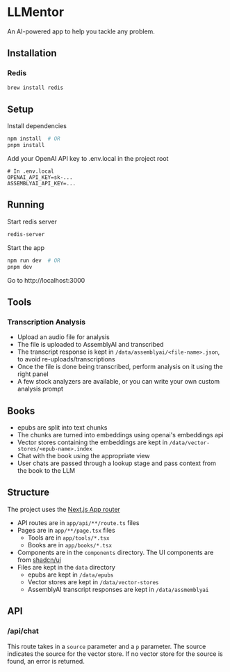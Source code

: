 # LLMentor

An AI-powered app to help you tackle any problem.

## Installation

### Redis

```bash
brew install redis
```

## Setup

Install dependencies

```bash
npm install  # OR
pnpm install
```

Add your OpenAI API key to .env.local in the project root

```
# In .env.local
OPENAI_API_KEY=sk-...
ASSEMBLYAI_API_KEY=...
```

## Running

Start redis server

```bash
redis-server
```

Start the app

```bash
npm run dev  # OR
pnpm dev
```

Go to http://localhost:3000

## Tools

### Transcription Analysis

- Upload an audio file for analysis
- The file is uploaded to AssemblyAI and transcribed
- The transcript response is kept in `/data/assemblyai/<file-name>.json`, to avoid re-uploads/transcriptions
- Once the file is done being transcribed, perform analysis on it using the right panel
- A few stock analyzers are available, or you can write your own custom analysis prompt

## Books

- epubs are split into text chunks
- The chunks are turned into embeddings using openai's embeddings api
- Vector stores containing the embeddings are kept in `/data/vector-stores/<epub-name>.index`
- Chat with the book using the appropriate view
- User chats are passed through a lookup stage and pass context from the book to the LLM

## Structure

The project uses the [Next.js App router](https://nextjs.org/docs/app)

- API routes are in `app/api/**/route.ts` files
- Pages are in `app/**/page.tsx` files
  - Tools are in `app/tools/*.tsx`
  - Books are in `app/books/*.tsx`
- Components are in the `components` directory. The UI components are from [shadcn/ui](https://ui.shadcn.com/)
- Files are kept in the `data` directory
  - epubs are kept in `/data/epubs`
  - Vector stores are kept in `/data/vector-stores`
  - AssemblyAI transcript responses are kept in `/data/assmemblyai`

## API

### /api/chat

This route takes in a `source` parameter and a `p` parameter. The source indicates the source for the vector store.
If no vector store for the source is found, an error is returned.
